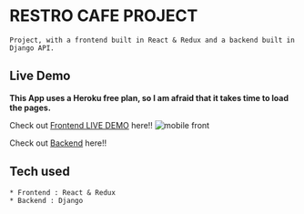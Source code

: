# RESTRO CAFE PROJECT 

```
Project, with a frontend built in React & Redux and a backend built in Django API.
```

## Live Demo

**This App uses a Heroku free plan, so I am afraid that it takes time to load the pages.**

Check out [Frontend LIVE DEMO](https://restro-cafe--frontend.herokuapp.com/) here!!
![mobile front](https://user-images.githubusercontent.com/59063996/187495383-9c57b4b6-8965-4034-b936-cd1ec036531c.jpg)


Check out [Backend](https://restro-cafe--backend.herokuapp.com/item/) here!!

## Tech used

```
* Frontend : React & Redux
* Backend : Django
```